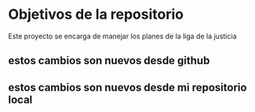 # Objetivos de la repositorio

Este proyecto se encarga de manejar los planes de la liga de la justicia



## estos cambios son nuevos desde github
## estos cambios son nuevos desde mi repositorio local
